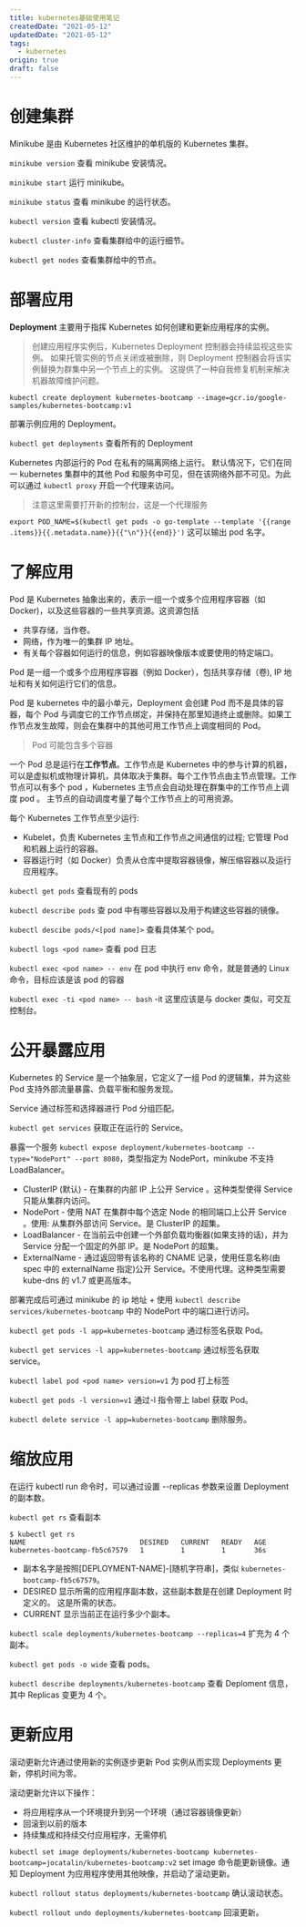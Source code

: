 ```yaml
---
title: kubernetes基础使用笔记
createdDate: "2021-05-12"
updatedDate: "2021-05-12"
tags:
  - kubernetes
origin: true
draft: false
---
```

# 创建集群

Minikube 是由 Kubernetes 社区维护的单机版的 Kubernetes 集群。

`minikube version` 查看 minikube 安装情况。

`minikube start` 运行 minikube。

`minikube status` 查看 minikube 的运行状态。

`kubectl version` 查看 kubectl 安装情况。

`kubectl cluster-info` 查看集群给中的运行细节。

`kubectl get nodes` 查看集群给中的节点。

# 部署应用

**Deployment** 主要用于指挥 Kubernetes 如何创建和更新应用程序的实例。

> 创建应用程序实例后，Kubernetes Deployment 控制器会持续监视这些实例。 如果托管实例的节点关闭或被删除，则 Deployment 控制器会将该实例替换为群集中另一个节点上的实例。 这提供了一种自我修复机制来解决机器故障维护问题。

```
kubectl create deployment kubernetes-bootcamp --image=gcr.io/google-samples/kubernetes-bootcamp:v1
```

部署示例应用的 Deployment。

`kubectl get deployments` 查看所有的 Deployment

Kubernetes 内部运行的 Pod 在私有的隔离网络上运行。 默认情况下，它们在同一 kubernetes 集群中的其他 Pod 和服务中可见，但在该网络外部不可见。为此可以通过 `kubectl proxy` 开启一个代理来访问。

> 注意这里需要打开新的控制台，这是一个代理服务

`export POD_NAME=$(kubectl get pods -o go-template --template '{{range .items}}{{.metadata.name}}{{"\n"}}{{end}}')` 这可以输出 pod 名字。

# 了解应用

Pod 是 Kubernetes 抽象出来的，表示一组一个或多个应用程序容器（如 Docker)，以及这些容器的一些共享资源。这资源包括

* 共享存储，当作卷。
* 网络，作为唯一的集群 IP 地址。
* 有关每个容器如何运行的信息，例如容器映像版本或要使用的特定端口。

Pod 是一组一个或多个应用程序容器（例如 Docker），包括共享存储（卷), IP 地址和有关如何运行它们的信息。

Pod 是 kubernetes 中的最小单元，Deployment 会创建 Pod 而不是具体的容器，每个 Pod 与调度它的工作节点绑定，并保持在那里知道终止或删除。如果工作节点发生故障，则会在集群中的其他可用工作节点上调度相同的 Pod。

> Pod 可能包含多个容器

一个 Pod 总是运行在**工作节点**。工作节点是 Kubernetes 中的参与计算的机器，可以是虚拟机或物理计算机，具体取决于集群。每个工作节点由主节点管理。工作节点可以有多个 pod ，Kubernetes 主节点会自动处理在群集中的工作节点上调度 pod 。 主节点的自动调度考量了每个工作节点上的可用资源。

每个 Kubernetes 工作节点至少运行:

* Kubelet，负责 Kubernetes 主节点和工作节点之间通信的过程; 它管理 Pod 和机器上运行的容器。
* 容器运行时（如 Docker）负责从仓库中提取容器镜像，解压缩容器以及运行应用程序。

`kubectl get pods` 查看现有的 pods

`kubectl describe pods` 查 pod 中有哪些容器以及用于构建这些容器的镜像。

`kubectl descibe pods/<[pod name]>` 查看具体某个 pod。

`kubectl logs <pod name>` 查看 pod 日志

`kubectl exec <pod name> -- env` 在 pod 中执行 env 命令，就是普通的 Linux 命令，目标应该是该 pod 的容器

`kubectl exec -ti <pod name> -- bash` -it 这里应该是与 docker 类似，可交互控制台。

# 公开暴露应用

Kubernetes 的 Service 是一个抽象层，它定义了一组 Pod 的逻辑集，并为这些 Pod 支持外部流量暴露、负载平衡和服务发现。

Service 通过标签和选择器进行 Pod 分组匹配。

`kubectl get services` 获取正在运行的 Service。

暴露一个服务 `kubectl expose deployment/kubernetes-bootcamp --type="NodePort" --port 8080`，类型指定为 NodePort，minikube 不支持 LoadBalancer。

* ClusterIP (默认) - 在集群的内部 IP 上公开 Service 。这种类型使得 Service 只能从集群内访问。
* NodePort - 使用 NAT 在集群中每个选定 Node 的相同端口上公开 Service 。使用<NodeIP>:<NodePort> 从集群外部访问 Service。是 ClusterIP 的超集。
* LoadBalancer - 在当前云中创建一个外部负载均衡器(如果支持的话)，并为 Service 分配一个固定的外部 IP。是 NodePort 的超集。
* ExternalName - 通过返回带有该名称的 CNAME 记录，使用任意名称(由 spec 中的 externalName 指定)公开 Service。不使用代理。这种类型需要 kube-dns 的 v1.7 或更高版本。

部署完成后可通过 minikube 的 ip 地址 + 使用 `kubectl describe services/kubernetes-bootcamp` 中的 NodePort 中的端口进行访问。

`kubectl get pods -l app=kubernetes-bootcamp` 通过标签名获取 Pod。

`kubectl get services -l app=kubernetes-bootcamp` 通过标签名获取 service。

`kubectl label pod <pod name> version=v1` 为 pod 打上标签

`kubectl get pods -l version=v1` 通过-l 指令带上 label 获取 Pod。

`kubectl delete service -l app=kubernetes-bootcamp` 删除服务。

# 缩放应用

在运行 kubectl run 命令时，可以通过设置 --replicas 参数来设置 Deployment 的副本数。

`kubectl get rs` 查看副本

```shell
$ kubectl get rs
NAME                            DESIRED   CURRENT   READY   AGE
kubernetes-bootcamp-fb5c67579   1         1         1       36s
```

* 副本名字是按照[DEPLOYMENT-NAME]-[随机字符串]，类似 `kubernetes-bootcamp-fb5c67579`。
* DESIRED 显示所需的应用程序副本数，这些副本数是在创建 Deployment 时定义的。 这是所需的状态。
* CURRENT 显示当前正在运行多少个副本。

`kubectl scale deployments/kubernetes-bootcamp --replicas=4` 扩充为 4 个副本。

`kubectl get pods -o wide` 查看 pods。

`kubectl describe deployments/kubernetes-bootcamp` 查看 Deploment 信息，其中 Replicas 变更为 4 个。

# 更新应用

滚动更新允许通过使用新的实例逐步更新 Pod 实例从而实现 Deployments 更新，停机时间为零。

滚动更新允许以下操作：

* 将应用程序从一个环境提升到另一个环境（通过容器镜像更新）
* 回滚到以前的版本
* 持续集成和持续交付应用程序，无需停机

`kubectl set image deployments/kubernetes-bootcamp kubernetes-bootcamp=jocatalin/kubernetes-bootcamp:v2` set image 命令能更新镜像。通知 Deployment 为应用程序使用其他映像，并启动了滚动更新。

`kubectl rollout status deployments/kubernetes-bootcamp` 确认滚动状态。

`kubectl rollout undo deployments/kubernetes-bootcamp` 回滚更新。

